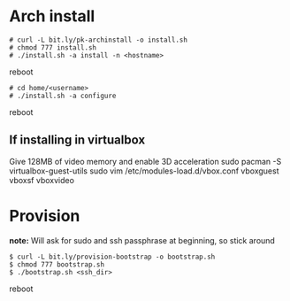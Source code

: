 # Arch install

    # curl -L bit.ly/pk-archinstall -o install.sh
    # chmod 777 install.sh
    # ./install.sh -a install -n <hostname>

reboot

    # cd home/<username>
    # ./install.sh -a configure

reboot

## If installing in virtualbox

Give 128MB of video memory and enable 3D acceleration
sudo pacman -S virtualbox-guest-utils
sudo vim /etc/modules-load.d/vbox.conf
vboxguest
vboxsf
vboxvideo

# Provision

**note:** Will ask for sudo and ssh passphrase at beginning, so stick around

    $ curl -L bit.ly/provision-bootstrap -o bootstrap.sh
    $ chmod 777 bootstrap.sh
    $ ./bootstrap.sh <ssh_dir>

reboot

